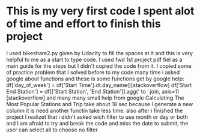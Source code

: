 # This is my very first code I spent alot of time and effort to finish this project

I used bikeshare2.py given by Udacity to fill the spaces at it and this is very helpful to me as a start to type code.
I used fwd 1st project pdf fiel as a main guide for the steps but I didn't copied the code from it.
I copied some of practice problem that I solved before to my code
many time i asked google about functions and these is some functions get by google help:
	df['day_of_week'] = df['Start Time'].dt.day_name()[stackoverflow]
	df['Start End Station'] = df[['Start Station', 'End Station']].agg('  to  '.join, axis=1)[stackoverflow]
	and many many small help from google
Calculating The Most Popular Stations and Trip take about 18 sec because I generate a new column it is need another functin take less time.
also after i finished the project I realizet that i didn't asked wich filter to use month or day or both and I am afraid to try and break the code and miss the date to submit, the user can select all to choose no filter

